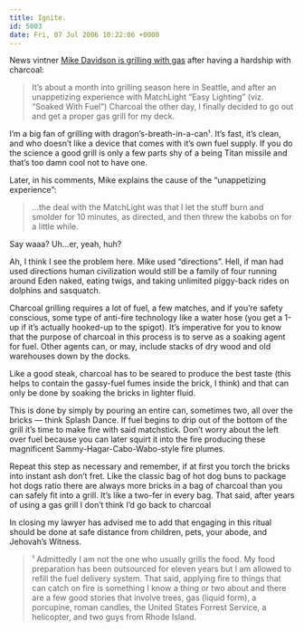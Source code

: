 ```yaml
---
title: Ignite.
id: 5003
date: Fri, 07 Jul 2006 10:22:06 +0000
---
```


News vintner [Mike Davidson is grilling with gas](http://www.mikeindustries.com/blog/archive/2006/07/sizing-up-a-grill) after having a hardship with charcoal:

> It’s about a month into grilling season here in Seattle, and after an unappetizing experience with MatchLight “Easy Lighting” (viz. “Soaked With Fuel”) Charcoal the other day, I finally decided to go out and get a proper gas grill for my deck.

I’m a big fan of grilling with dragon’s-breath-in-a-can¹. It’s fast, it’s clean, and who doesn’t like a device that comes with it’s own fuel supply. If you do the science a good grill is only a few parts shy of a being Titan missile and that’s too damn cool not to have one.  

Later, in his comments, Mike explains the cause of the “unappetizing experience”:

> …the deal with the MatchLight was that I let the stuff burn and smolder for 10 minutes, as directed, and then threw the kabobs on for a little while.

Say waaa? Uh…er, yeah, huh?  

Ah, I think I see the problem here. Mike used “directions”. Hell, if man had used directions human civilization would still be a family of four running around Eden naked, eating twigs, and taking unlimited piggy-back rides on dolphins and sasquatch.  

Charcoal grilling requires a lot of fuel, a few matches, and if you’re safety conscious, some type of anti-fire technology like a water hose (you get a <span class="caps">1-up</span> if it’s actually hooked-up to the spigot). It’s imperative for you to know that the purpose of charcoal in this process is to serve as a soaking agent for fuel. Other agents can, or may, include stacks of dry wood and old warehouses down by the docks.  

Like a good steak, charcoal has to be seared to produce the best taste (this helps to contain the gassy-fuel fumes inside the brick, I think) and that can only be done by soaking the bricks in lighter fluid.  

This is done by simply by pouring an entire can, sometimes two, all over the bricks — think Splash Dance. If fuel begins to drip out of the bottom of the grill it’s time to make fire with said matchstick. Don’t worry about the left over fuel because you can later squirt it into the fire producing these magnificent Sammy-Hagar-Cabo-Wabo-style fire plumes.  

Repeat this step as necessary and remember, if at first you torch the bricks into instant ash don’t fret. Like the classic bag of hot dog buns to package hot dogs ratio there are always more bricks in a bag of charcoal than you can safely fit into a grill. It’s like a two-fer in every bag. That said, after years of using a gas grill I don’t think I’d go back to charcoal  

In closing my lawyer has advised me to add that engaging in this ritual should be done at safe distance from children, pets, your abode, and Jehovah’s Witness.


> ¹ Admittedly I am not the one who usually grills the food. My food preparation has been outsourced for eleven years but I am allowed to refill the fuel delivery system. That said, applying fire to things that can catch on fire is something I know a thing or two about and there are a few good stories that involve trees, gas (liquid form), a porcupine, roman candles, the United States Forrest Service, a helicopter, and two guys from Rhode Island.